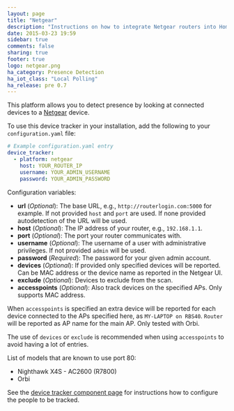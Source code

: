 ```yaml
---
layout: page
title: "Netgear"
description: "Instructions on how to integrate Netgear routers into Home Assistant."
date: 2015-03-23 19:59
sidebar: true
comments: false
sharing: true
footer: true
logo: netgear.png
ha_category: Presence Detection
ha_iot_class: "Local Polling"
ha_release: pre 0.7
---
```


This platform allows you to detect presence by looking at connected devices to a [Netgear](http://www.netgear.com/) device.

To use this device tracker in your installation, add the following to your `configuration.yaml` file:

```yaml
# Example configuration.yaml entry
device_tracker:
  - platform: netgear
    host: YOUR_ROUTER_IP
    username: YOUR_ADMIN_USERNAME
    password: YOUR_ADMIN_PASSWORD
```

Configuration variables:

- **url** (*Optional*): The base URL, e.g., `http://routerlogin.com:5000` for example. If not provided `host` and `port` are used. If none provided autodetection of the URL will be used.
- **host** (*Optional*): The IP address of your router, e.g., `192.168.1.1`.
- **port** (*Optional*): The port your router communicates with.
- **username** (*Optional*): The username of a user with administrative privileges. If not provided `admin` will be used.
- **password** (*Required*): The password for your given admin account.
- **devices** (*Optional*): If provided only specified devices will be reported. Can be MAC address or the device name as reported in the Netgear UI.
- **exclude** (*Optional*): Devices to exclude from the scan.
- **accesspoints** (*Optional*): Also track devices on the specified APs. Only supports MAC address.

When `accesspoints` is specified an extra device will be reported for each device connected to the APs specified here, as `MY-LAPTOP on RBS40`. `Router` will be reported as AP name for the main AP. Only tested with Orbi.

The use of `devices` or `exclude` is recommended when using `accesspoints` to avoid having a lot of entries.

List of models that are known to use port 80:
- Nighthawk X4S - AC2600 (R7800)
- Orbi

See the [device tracker component page](/components/device_tracker/) for instructions how to configure the people to be tracked.
